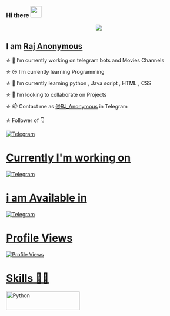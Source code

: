 ### Hi there  <img src="https://raw.githubusercontent.com/MartinHeinz/MartinHeinz/master/wave.gif" width="30px">

<!--
**Raj-Anonymous/Raj-Anonymous** is a ✨ _special_ ✨ repository because its `README.md` (this file) appears on your GitHub profile.

Here are some ideas to get you started:

- 🔭 I’m currently working on ...
- 🌱 I’m currently learning ...
- 👯 I’m looking to collaborate on ...
- 🤔 I’m looking for help with ...
- 💬 Ask me about ...
- 📫 How to reach me: ...
- 😄 Pronouns: ...
- ⚡ Fun fact: ...
-->

[<p align="center">
<img src="https://telegra.ph/file/d1684a3d2adc0778a19e8.jpg">](https://telegram.dog/TheStyleKing)

## I am [Raj Anonymous](https://telegram.dog/MahanMVAdmin)

✯ 🔭 I’m currently working on telegram bots and Movies Channels

✯ 😒 I’m currently learning Programming

✯ 🌱 I’m currently learning python , Java script , HTML , CSS

✯ 👯 I’m looking to collaborate on Projects

✯ 📫 Contact me as [@RJ_Anonymous](https://telegram.dog/MahanMVAdmin) in Telegram

✯ Follower of 👇 

</a>
    <a href="https://telegram.me/NS_Anonymous">
        <img
            src="https://img.shields.io/badge/Anonymous NS-blue?&style=for-the-badge&logo=Telegram"
            alt="Telegram"
        >


# Currently I'm working on 
</a>
    <a href="https://telegram.me/MahanCreations">
        <img
            src="https://img.shields.io/badge/Mahan Creations-blue?&style=for-the-badge&logo=Telegram"
            alt="Telegram"
        >


# i am Available in
</a>
    <a href="https://telegram.me/MahanMVAdmin">
        <img
            src="https://img.shields.io/badge/Telegram-blue?&style=for-the-badge&logo=Telegram"
            alt="Telegram"
        >

# Profile Views
![Profile Views](https://hits.seeyoufarm.com/api/count/incr/badge.svg?url=https://github.com/Anonymous-SK/&title=Profile%20Views)

# Skills 👨‍💻
</p>
</a>
    <a href="https://www.python.org">
        <img
            src="https://img.shields.io/badge/PYTHON-1f425f.svg?&style=flat&logo=python&colour=blue"
            alt="Python"
            height="50" width="200"
        >
</p>
